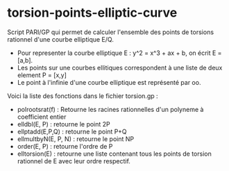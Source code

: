 # torsion-points-elliptic-curve
Script PARI/GP qui permet de calculer l'ensemble des points de torsions rationnel d'une courbe elliptique E/Q.

* Pour representer la courbe elliptique E : y^2 = x^3 + ax + b, on écrit E = [a,b].
* Les points sur une courbes ellitiques correspondent à une liste de deux element P = [x,y]
* Le point à l'infinie d'une courbe elliptique est représenté par oo.

Voici la liste des fonctions dans le fichier torsion.gp :
* polrootsrat(f) : Retourne les racines rationnelles d'un polyneme à coefficient entier
* elldbl(E, P) : retourne le point 2P
* ellptadd(E,P,Q) : retourne le point P+Q
* ellmultbyN(E, P, N) : retourne le point NP
* order(E, P) : retourne l'ordre de P
* elltorsion(E) : retourne une liste contenant tous les points de torsion rationnel de E avec leur ordre respectif.
